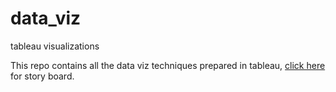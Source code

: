# data_viz
tableau visualizations

This repo contains all the data viz techniques prepared in tableau, [click here](https://public.tableau.com/app/profile/sayan.mondal2204/viz/TableauProjectBoston-Condodataset/Story1) for story board.
